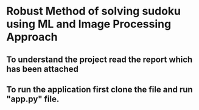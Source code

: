 # Robust Method of solving sudoku using ML and Image Processing Approach

## To understand the project read the report which has been attached

## To run the application first clone the file and run "app.py" file.


